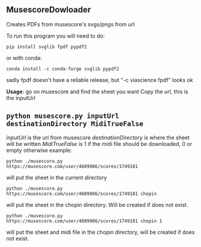 ## MusescoreDowloader
Creates PDFs from musescore's svgs/pngs from url

To run this program you will need to do:

`pip install svglib fpdf pypdf2`

or with conda:

`conda install -c conda-forge svglib pypdf2`

sadly fpdf doesn't have a reliable release, but "-c viascience fpdf" looks ok

**Usage**: go on musescore and find the sheet you want
Copy the url, this is the inputUrl

## `python musescore.py inputUrl destinationDirectory MidiTrueFalse`

*inputUrl* is the url from musescore
*destinationDirectory* is where the sheet will be written
*MidiTrueFalse* is 1 if the midi file should be downloaded, 0 or empty otherwise
example:

`python ./musescore.py https://musescore.com/user/4609986/scores/1749181`

will put the sheet in the current directory

`python ./musescore.py https://musescore.com/user/4609986/scores/1749181 chopin`

will put the sheet in the chopin directory. Will be created if does not exist.

`python ./musescore.py https://musescore.com/user/4609986/scores/1749181 chopin 1`

will put the sheet and midi file in the chopin directory, will be created if does not exist.
